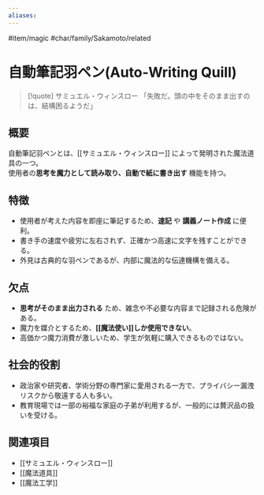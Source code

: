 ```yaml
---
aliases:
---
```

#item/magic #char/family/Sakamoto/related 
# 自動筆記羽ペン(Auto-Writing Quill)

>[!quote] サミュエル・ウィンスロー
「失敗だ。頭の中をそのまま出すのは、結構困るようだ」

## 概要
自動筆記羽ペンとは、[[サミュエル・ウィンスロー]] によって発明された魔法道具の一つ。  
使用者の**思考を魔力として読み取り、自動で紙に書き出す** 機能を持つ。  

## 特徴
- 使用者が考えた内容を即座に筆記するため、**速記** や **講義ノート作成** に便利。  
- 書き手の速度や疲労に左右されず、正確かつ高速に文字を残すことができる。  
- 外見は古典的な羽ペンであるが、内部に魔法的な伝達機構を備える。

## 欠点
- **思考がそのまま出力される** ため、雑念や不必要な内容まで記録される危険がある。  
- 魔力を媒介とするため、**[[魔法使い]]しか使用できない**。  
- 高価かつ魔力消費が激しいため、学生が気軽に購入できるものではない。

## 社会的役割
- 政治家や研究者、学術分野の専門家に愛用される一方で、プライバシー漏洩リスクから敬遠する人も多い。 
- 教育現場では一部の裕福な家庭の子弟が利用するが、一般的には贅沢品の扱いを受ける。  

## 関連項目
- [[サミュエル・ウィンスロー]]
- [[魔法道具]]
- [[魔法工学]]
